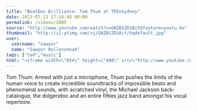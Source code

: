 ```yaml
---
title: "Beatbox Brilliance: Tom Thum at TEDxSydney"
date: 2013-07-13 17:54:48 00:00
permalink: /videos/2005
source: "http://www.youtube.com/watch?v=GNZBSZD16cY&feature=youtu.be"
thumbnail: "http://i1.ytimg.com/vi/GNZBSZD16cY/hqdefault.jpg"
user:
  username: "sawyer"
  name: "Sawyer Hollenshead"
tags: ["ted","music"]
html: "<iframe width=\"854\" height=\"480\" src=\"http://www.youtube.com/embed/GNZBSZD16cY?wmode=transparent&feature=oembed\" frameborder=\"0\" allowfullscreen></iframe>"
---
```


Tom Thum: Armed with just a microphone, Thum pushes the limits of the human voice to create incredible soundtracks of impossible beats and phenomenal sounds, with scratched vinyl, the Michael Jackson back-catalogue, the didgeridoo and an entire fifties jazz band amongst his vocal repertoire.